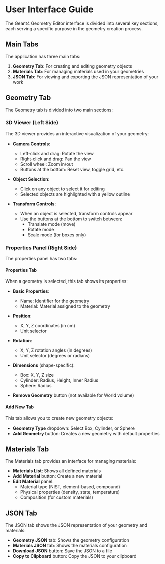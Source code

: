 # User Interface Guide

The Geant4 Geometry Editor interface is divided into several key sections, each serving a specific purpose in the geometry creation process.

## Main Tabs

The application has three main tabs:

1. **Geometry Tab**: For creating and editing geometry objects
2. **Materials Tab**: For managing materials used in your geometries
3. **JSON Tab**: For viewing and exporting the JSON representation of your work

## Geometry Tab

The Geometry tab is divided into two main sections:

### 3D Viewer (Left Side)

The 3D viewer provides an interactive visualization of your geometry:

- **Camera Controls**:
  - Left-click and drag: Rotate the view
  - Right-click and drag: Pan the view
  - Scroll wheel: Zoom in/out
  - Buttons at the bottom: Reset view, toggle grid, etc.

- **Object Selection**:
  - Click on any object to select it for editing
  - Selected objects are highlighted with a yellow outline

- **Transform Controls**:
  - When an object is selected, transform controls appear
  - Use the buttons at the bottom to switch between:
    - Translate mode (move)
    - Rotate mode
    - Scale mode (for boxes only)

### Properties Panel (Right Side)

The properties panel has two tabs:

#### Properties Tab

When a geometry is selected, this tab shows its properties:

- **Basic Properties**:
  - Name: Identifier for the geometry
  - Material: Material assigned to the geometry

- **Position**:
  - X, Y, Z coordinates (in cm)
  - Unit selector

- **Rotation**:
  - X, Y, Z rotation angles (in degrees)
  - Unit selector (degrees or radians)

- **Dimensions** (shape-specific):
  - Box: X, Y, Z size
  - Cylinder: Radius, Height, Inner Radius
  - Sphere: Radius

- **Remove Geometry** button (not available for World volume)

#### Add New Tab

This tab allows you to create new geometry objects:

- **Geometry Type** dropdown: Select Box, Cylinder, or Sphere
- **Add Geometry** button: Creates a new geometry with default properties

## Materials Tab

The Materials tab provides an interface for managing materials:

- **Materials List**: Shows all defined materials
- **Add Material** button: Create a new material
- **Edit Material** panel:
  - Material type (NIST, element-based, compound)
  - Physical properties (density, state, temperature)
  - Composition (for custom materials)

## JSON Tab

The JSON tab shows the JSON representation of your geometry and materials:

- **Geometry JSON** tab: Shows the geometry configuration
- **Materials JSON** tab: Shows the materials configuration
- **Download JSON** button: Save the JSON to a file
- **Copy to Clipboard** button: Copy the JSON to your clipboard
